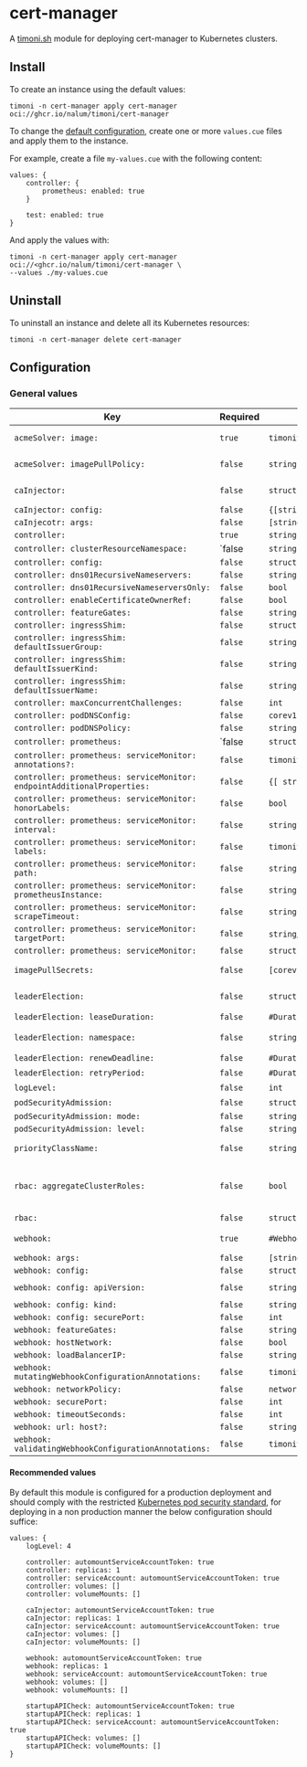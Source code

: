 # cert-manager

A [timoni.sh](http://timoni.sh) module for deploying cert-manager to Kubernetes clusters.

## Install

To create an instance using the default values:

```shell
timoni -n cert-manager apply cert-manager oci://ghcr.io/nalum/timoni/cert-manager
```

To change the [default configuration](#configuration),
create one or more `values.cue` files and apply them to the instance.

For example, create a file `my-values.cue` with the following content:

```cue
values: {
    controller: {
        prometheus: enabled: true
    }

    test: enabled: true
}
```

And apply the values with:

```shell
timoni -n cert-manager apply cert-manager oci://<ghcr.io/nalum/timoni/cert-manager \
--values ./my-values.cue
```

## Uninstall

To uninstall an instance and delete all its Kubernetes resources:

```shell
timoni -n cert-manager delete cert-manager
```

## Configuration

### General values

| Key                          | Required        | Type                                    | Default                    | Description                                                                                                                                  |
|------------------------------|-----------------|-----------------------------------------|----------------------------|----------------------------------------------------------------------------------------------------------------------------------------------|
| `acmeSolver: image:` | `true` | `timoniv1.#Image` | `_\|_` | Holds the configuration for pulling the ACME Solver container |
| `acmeSolver: imagePullPolicy:` | `false` | `string` | `PullIfNotPresent` | Instruction on how to treat pulling the container |
| `caInjector:` | `false` | `struct` | `_\|_` | The configuration of the cert-manager cainjector |
| `caInjector: config:` | `false` | `{[string]: string}` | `_\|_` | |
| `caInjecotr: args:` | `false` | `[string]` | `_\|_` | |
| `controller:` | `true` | `string` | `_\|_` | |
| `controller: clusterResourceNamespace:` | `false | `string` | `_\|_` | |
| `controller: config:` | `false` | `struct` | `_\|_` | |
| `controller: dns01RecursiveNameservers:` | `false` | `string` | `_\|_` | |
| `controller: dns01RecursiveNameserversOnly:` | `false` | `bool` | `false` | |
| `controller: enableCertificateOwnerRef:` | `false` | `bool` | `false` | |
| `controller: featureGates:` | `false` | `string` | `_\|_` | |
| `controller: ingressShim:` | `false` | `struct` | `_\|_` | |
| `controller: ingressShim: defaultIssuerGroup:` | `false` | `string` | `_\|_` | |
| `controller: ingressShim: defaultIssuerKind:` | `false` | `string` | `ClusterIssuer` | |
| `controller: ingressShim: defaultIssuerName:` | `false` | `string` | `_\|_` | |
| `controller: maxConcurrentChallenges:` | `false` | `int` | `60` | |
| `controller: podDNSConfig:` | `false` | `corev1.#PodDNSConfig` | `_\|_` | |
| `controller: podDNSPolicy:` | `false` | `string` | `ClusterFirst` | |
| `controller: prometheus:` | `false | `struct` | `_\|_` | |
| `controller: prometheus: serviceMonitor: annotations?:` | `false` | `timoniv1.#Annotations` | `_\|_` | |
| `controller: prometheus: serviceMonitor: endpointAdditionalProperties:` | `false` | `{[ string]: string}` | `_\|_` | |
| `controller: prometheus: serviceMonitor: honorLabels:` | `false` | `bool` | `false` | |
| `controller: prometheus: serviceMonitor: interval:` | `false` | `string` | `60s` | |
| `controller: prometheus: serviceMonitor: labels:` | `false` | `timoniv1.#Labels` | `_\|_` | |
| `controller: prometheus: serviceMonitor: path:` | `false` | `string` | `/metrics` | |
| `controller: prometheus: serviceMonitor: prometheusInstance:` | `false` | `string` | `default` | |
| `controller: prometheus: serviceMonitor: scrapeTimeout:` | `false` | `string` | `30s` | |
| `controller: prometheus: serviceMonitor: targetPort:` | `false` | `string`/`int` | `http-metrics` | |
| `controller: prometheus: serviceMonitor:` | `false` | `struct` | `_\|_` | |
| `imagePullSecrets:` | `false` | `[corev1.#LocalObjectReference]` | `_\|_` | List of image pull secrets to supply to the resources being deployed |
| `leaderElection:` | `false` | `struct` | `struct` | Holds the required configuration for the leader election |
| `leaderElection: leaseDuration:` | `false` | `#Duration` | `60s` | The duration the lease is held |
| `leaderElection: namespace:` | `false` | `string` | `kube-system` | The namespace used to hold the leader election lease |
| `leaderElection: renewDeadline:` | `false` | `#Duration` | `40s` | The deadline duration for renewal |
| `leaderElection: retryPeriod:` | `false` | `#Duration` | `15s` | The duration for the retry period |
| `logLevel:` | `false` | `int` | `2` | Logging verbosity |
| `podSecurityAdmission:` | `false` | `struct` | | Pod Security Admission |
| `podSecurityAdmission: mode:` | `false` | `string` | `enforce` | |
| `podSecurityAdmission: level:` | `false` | `string` | `restricted` | |
| `priorityClassName:` | `false` | `string` | `_\|_` | The name of the kubernetes priority class to apply to resources |
| `rbac: aggregateClusterRoles:` | `false` | `bool` | `true` | Aggregate ClusterRoles to Kubernetes default user-facing roles. Ref: https://kubernetes.io/docs/reference/access-authn-authz/rbac/#user-facing-roles |
| `rbac:` | `false` | `struct` | `_\|_` | Setup the Cluster RBAC roles and bindings |
| `webhook:` | `true` | `#Webhook` | `#Webhook` | The configuration of the cert-manager webhook |
| `webhook: args:` | `false` | `[string]` | `_\|_` | |
| `webhook: config:` | `false` | `struct` | `_\|_` | |
| `webhook: config: apiVersion:` | `false` | `string` | `webhook.config.cert-manager.io/v1alpha1` | |
| `webhook: config: kind:` | `false` | `string` | `WebhookConfiguration` | |
| `webhook: config: securePort:` | `false` | `int` | `10250` | |
| `webhook: featureGates:` | `false` | `string` | `_\|_` | |
| `webhook: hostNetwork:` | `false` | `bool` | `_\|_` | |
| `webhook: loadBalancerIP:` | `false` | `string` | `_\|_` | |
| `webhook: mutatingWebhookConfigurationAnnotations:` | `false` | `timoniv1.#Annotations` | `_\|_` | |
| `webhook: networkPolicy:` | `false` | `networkingv1.#NetworkPolicySpec` | `_\|_` | |
| `webhook: securePort:` | `false` | `int` | `10250` | |
| `webhook: timeoutSeconds:` | `false` | `int` | `10` | |
| `webhook: url: host?:` | `false` | `string` | `_\|_` | |
| `webhook: validatingWebhookConfigurationAnnotations:` | `false` | `timoniv1.#Annotations` | `_\|_` | |

#### Recommended values

By default this module is configured for a production deployment and should comply with the restricted
[Kubernetes pod security standard](https://kubernetes.io/docs/concepts/security/pod-security-standards/),
for deploying in a non production manner the below configuration should suffice:

```cue
values: {
    logLevel: 4

    controller: automountServiceAccountToken: true
    controller: replicas: 1
    controller: serviceAccount: automountServiceAccountToken: true
    controller: volumes: []
    controller: volumeMounts: []

    caInjector: automountServiceAccountToken: true
    caInjector: replicas: 1
    caInjector: serviceAccount: automountServiceAccountToken: true
    caInjector: volumes: []
    caInjector: volumeMounts: []

    webhook: automountServiceAccountToken: true
    webhook: replicas: 1
    webhook: serviceAccount: automountServiceAccountToken: true
    webhook: volumes: []
    webhook: volumeMounts: []

    startupAPICheck: automountServiceAccountToken: true
    startupAPICheck: replicas: 1
    startupAPICheck: serviceAccount: automountServiceAccountToken: true
    startupAPICheck: volumes: []
    startupAPICheck: volumeMounts: []
}
```
